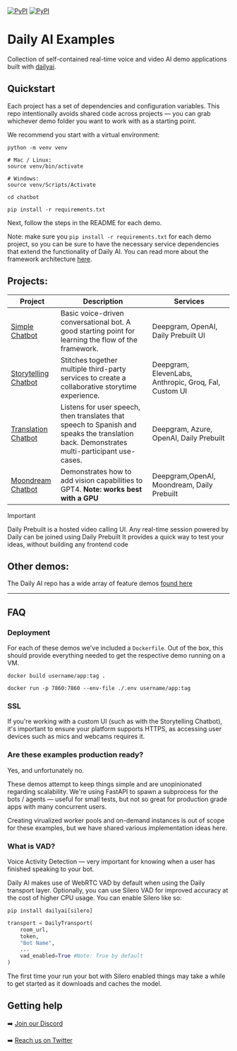 [![PyPI](https://img.shields.io/pypi/v/dailyai)](https://pypi.org/project/dailyai)
[![PyPI](https://img.shields.io/badge/docs-docusaurus)](https://daily-co.github.io/dailyai-docs/docs/intro)

# Daily AI Examples

Collection of self-contained real-time voice and video AI demo applications built with [dailyai](https://github.com/daily-co/dailyai/).

## Quickstart

Each project has a set of dependencies and configuration variables. This repo intentionally avoids shared code across projects &mdash; you can grab whichever demo folder you want to work with as a starting point.

We recommend you start with a virtual environment:

```shell
python -m venv venv

# Mac / Linux:
source venv/bin/activate

# Windows:
source venv/Scripts/Activate

cd chatbot

pip install -r requirements.txt
```

Next, follow the steps in the README for each demo.

Note: make sure you `pip install -r requirements.txt` for each demo project, so you can be sure to have the necessary service dependencies that extend the functionality of Daily AI. You can read more about the framework architecture [here](https://github.com/daily-co/dailyai?tab=readme-ov-file#getting-started).

## Projects:

| Project                                      | Description                                                                                                                                | Services                                              |
| -------------------------------------------- | ------------------------------------------------------------------------------------------------------------------------------------------ | ----------------------------------------------------- |
| [Simple Chatbot](chatbot)                    | Basic voice-driven conversational bot. A good starting point for learning the flow of the framework.                                       | Deepgram, OpenAI, Daily Prebuilt UI                   |
| [Storytelling Chatbot](storytelling-chatbot) | Stitches together multiple third-party services to create a collaborative storytime experience.                                            | Deepgram, ElevenLabs, Anthropic, Groq, Fal, Custom UI |
| [Translation Chatbot](translation-chatbot)   | Listens for user speech, then translates that speech to Spanish and speaks the translation back. Demonstrates multi-participant use-cases. | Deepgram, Azure, OpenAI, Daily Prebuilt               |
| [Moondream Chatbot](moondream-chatbot)       | Demonstrates how to add vision capabilities to GPT4. **Note: works best with a GPU**                                                       | Deepgram,OpenAI, Moondream, Daily Prebuilt            |

> [!IMPORTANT]
> Daily Prebuilt is a hosted video calling UI.
> Any real-time session powered by Daily can be joined using Daily Prebuilt
> It provides a quick way to test your ideas, without building any frontend code

## Other demos:

The Daily AI repo has a wide array of feature demos [found here](https://github.com/daily-co/dailyai/tree/main/examples)

---

## FAQ

### Deployment

For each of these demos we've included a `Dockerfile`. Out of the box, this should provide everything needed to get the respective demo running on a VM.

```shell
docker build username/app:tag .

docker run -p 7860:7860 --env-file ./.env username/app:tag
```

### SSL

If you're working with a custom UI (such as with the Storytelling Chatbot), it's important to ensure your platform supports HTTPS, as accessing user devices such as mics and webcams requires it.

### Are these examples production ready?

Yes, and unfortunately no.

These demos attempt to keep things simple and are unopinionated regarding scalability. We're using FastAPI to spawn a subprocess for the bots / agents &mdash; useful for small tests, but not so great for production grade apps with many concurrent users.

Creating virualized worker pools and on-demand instances is out of scope for these examples, but we have shared various implementation ideas here.

### What is VAD?

Voice Activity Detection &mdash; very important for knowing when a user has finished speaking to your bot.

Daily AI makes use of WebRTC VAD by default when using the Daily transport layer. Optionally, you can use Silero VAD for improved accuracy at the cost of higher CPU usage. You can enable Silero like so:

```shell
pip install dailyai[silero]
```

```py
transport = DailyTransport(
    room_url,
    token,
    "Bot Name",
    ...
    vad_enabled=True #Note: True by default
)
```

The first time your run your bot with Silero enabled things may take a while to get started as it downloads and caches the model.

## Getting help

➡️ [Join our Discord](https://discord.gg/dailyai)

➡️ [Reach us on Twitter](https://x.com/trydaily)
